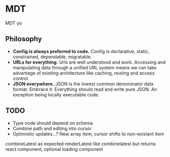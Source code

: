 # MDT
MDT yo

## Philosophy
- **Config is always preferred to code.** Config is declarative, static, constrained, dependable, migratable.
- **URLs for everything.** Urls are well understood and work. Accessing and manipulating data through a unified URL system means we can take advantage of existing architecture like caching, routing and access control.
- **JSON everywhere.** JSON is the lowest common denominator data format. Embrace it. Everything should read and write pure JSON. An exception being locally executable code.

## TODO
- Type node should depend on schema
- Combine path and editing into cursor
- Optimistic updates...? New array item, cursor shifts to non-existant item

combineLatest as expected
renderLatest like combinelatest but returns react component, optional loading component

